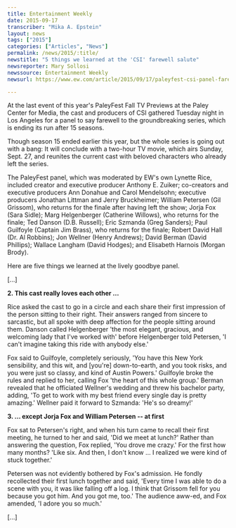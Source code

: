 ```yaml
---
title: Entertainment Weekly
date: 2015-09-17
transcriber: "Mika A. Epstein"
layout: news
tags: ["2015"]
categories: ["Articles", "News"]
permalink: /news/2015/:title/
newstitle: "5 things we learned at the 'CSI' farewell salute"
newsreporter: Mary Sollosi
newssource: Entertainment Weekly
newsurl: https://www.ew.com/article/2015/09/17/paleyfest-csi-panel-farewell-salute

---
```


At the last event of this year's PaleyFest Fall TV Previews at the Paley Center for Media, the cast and producers of CSI gathered Tuesday night in Los Angeles for a panel to say farewell to the groundbreaking series, which is ending its run after 15 seasons.

Though season 15 ended earlier this year, but the whole series is going out with a bang: It will conclude with a two-hour TV movie, which airs Sunday, Sept. 27, and reunites the current cast with beloved characters who already left the series.

The PaleyFest panel, which was moderated by EW's own Lynette Rice, included creator and executive producer Anthony E. Zuiker; co-creators and executive producers Ann Donahue and Carol Mendelsohn; executive producers Jonathan Littman and Jerry Bruckheimer; William Petersen (Gil Grissom), who returns for the finale after having left the show; Jorja Fox (Sara Sidle); Marg Helgenberger (Catherine Willows), who returns for the finale; Ted Danson (D.B. Russell); Eric Szmanda (Greg Sanders); Paul Guilfoyle (Captain Jim Brass), who returns for the finale; Robert David Hall (Dr. Al Robbins); Jon Wellner (Henry Andrews); David Berman (David Phillips); Wallace Langham (David Hodges); and Elisabeth Harnois (Morgan Brody).

Here are five things we learned at the lively goodbye panel.

[...]

**2. This cast really loves each other ...**

Rice asked the cast to go in a circle and each share their first impression of the person sitting to their right. Their answers ranged from sincere to sarcastic, but all spoke with deep affection for the people sitting around them. Danson called Helgenberger 'the most elegant, gracious, and welcoming lady that I've worked with' before Helgenberger told Petersen, 'I can't imagine taking this ride with anybody else.'

Fox said to Guilfoyle, completely seriously, 'You have this New York sensibility, and this wit, and [you're] down-to-earth, and you took risks, and you were just so classy, and kind of Austin Powers.' Guilfoyle broke the rules and replied to her, calling Fox 'the heart of this whole group.' Berman revealed that he officiated Wellner's wedding and threw his bachelor party, adding, 'To get to work with my best friend every single day is pretty amazing.' Wellner paid it forward to Szmanda: 'He's so dreamy!'

**3. ... except Jorja Fox and William Petersen -- at first**

Fox sat to Petersen's right, and when his turn came to recall their first meeting, he turned to her and said, 'Did we meet at lunch?' Rather than answering the question, Fox replied, 'You drove me crazy.' For the first how many months? 'Like six. And then, I don't know ... I realized we were kind of stuck together.'

Petersen was not evidently bothered by Fox's admission. He fondly recollected their first lunch together and said, 'Every time I was able to do a scene with you, it was like falling off a log. I think that Grissom fell for you because you got him. And you got me, too.' The audience aww-ed, and Fox amended, 'I adore you so much.'

[...]
